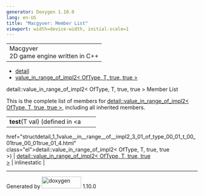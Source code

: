 ```yaml
---
generator: Doxygen 1.10.0
lang: en-US
title: "Macgyver: Member List"
viewport: width=device-width, initial-scale=1
---
```


<div id="top">

<div id="titlearea">

<table data-cellspacing="0" data-cellpadding="0">
<colgroup>
<col style="width: 100%" />
</colgroup>
<tbody>
<tr id="projectrow" class="odd">
<td id="projectalign"><div id="projectname">
Macgyver
</div>
<div id="projectbrief">
2D game engine written in C++
</div></td>
</tr>
</tbody>
</table>

</div>

<div id="main-nav">

</div>

<div id="nav-path" class="navpath">

- <a href="namespacedetail.html" class="el">detail</a>
- <a
  href="structdetail_1_1value__in__range__of__impl2_3_01_of_type_00_01_t_00_01true_00_01true_01_4.html"
  class="el">value_in_range_of_impl2&lt; OfType, T, true, true &gt;</a>

</div>

</div>

<div class="header">

<div class="headertitle">

<div class="title">

detail::value_in_range_of_impl2\< OfType, T, true, true \> Member List

</div>

</div>

</div>

<div class="contents">

This is the complete list of members for <a
href="structdetail_1_1value__in__range__of__impl2_3_01_of_type_00_01_t_00_01true_00_01true_01_4.html"
class="el">detail::value_in_range_of_impl2&lt; OfType, T, true, true
&gt;</a>, including all inherited members.

|                                                                                                       |                                                                                                       |                                                                      |
|-------------------------------------------------------------------------------------------------------|-------------------------------------------------------------------------------------------------------|----------------------------------------------------------------------|
| **test**(T val) (defined in <a                                                                        
 href="structdetail_1_1value__in__range__of__impl2_3_01_of_type_00_01_t_00_01true_00_01true_01_4.html"  
 class="el">detail::value_in_range_of_impl2&lt; OfType, T, true, true                                   
 &gt;</a>)                                                                                              | <a                                                                                                    
                                                                                                         href="structdetail_1_1value__in__range__of__impl2_3_01_of_type_00_01_t_00_01true_00_01true_01_4.html"  
                                                                                                         class="el">detail::value_in_range_of_impl2&lt; OfType, T, true, true                                   
                                                                                                         &gt;</a>                                                                                               | <span class="mlabel">inline</span><span class="mlabel">static</span> |

</div>

------------------------------------------------------------------------

<span class="small">Generated
by [<img src="doxygen.svg" class="footer" width="104" height="31"
alt="doxygen" />](https://www.doxygen.org/index.html) 1.10.0</span>
